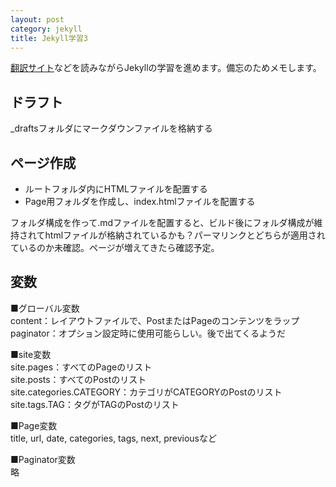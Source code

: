 ```yaml
---
layout: post
category: jekyll
title: Jekyll学習3
---
```

[翻訳サイト](http://jekyllrb-ja.github.io/)などを読みながらJekyllの学習を進めます。備忘のためメモします。

## ドラフト
_draftsフォルダにマークダウンファイルを格納する

## ページ作成
* ルートフォルダ内にHTMLファイルを配置する
* Page用フォルダを作成し、index.htmlファイルを配置する

フォルダ構成を作って.mdファイルを配置すると、ビルド後にフォルダ構成が維持されてhtmlファイルが格納されているかも？パーマリンクとどちらが適用されているのか未確認。ページが増えてきたら確認予定。

## 変数
■グローバル変数  
content：レイアウトファイルで、PostまたはPageのコンテンツをラップ  
paginator：オプション設定時に使用可能らしい。後で出てくるようだ  

■site変数  
site.pages：すべてのPageのリスト  
site.posts：すべてのPostのリスト  
site.categories.CATEGORY：カテゴリがCATEGORYのPostのリスト  
site.tags.TAG：タグがTAGのPostのリスト  

■Page変数  
title, url, date, categories, tags, next, previousなど  

■Paginator変数  
略  